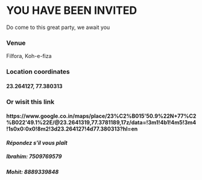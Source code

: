 <h1>YOU HAVE BEEN INVITED</h1>

<p>Do come to this great party, we await you</p>
<h3><b>Venue</b></h3>
Filfora, Koh-e-fiza

<h3><b>Location coordinates</b></h3> 
<h4>23.264127, 77.380313</h4>

<h3><b>Or wisit this link</b></h3>
<h4>https://www.google.co.in/maps/place/23%C2%B015'50.9%22N+77%C2%B022'49.1%22E/@23.2641319,77.3781189,17z/data=!3m1!4b1!4m5!3m4!1s0x0:0x0!8m2!3d23.264127!4d77.380313?hl=en</h4>

<h4><i>Répondez s'il vous plaît</i></h4>
<h5><b>Ibrahim</b>: 7509769579</h5>
<h5><b>Mohit</b>: 8889339848</h5>
